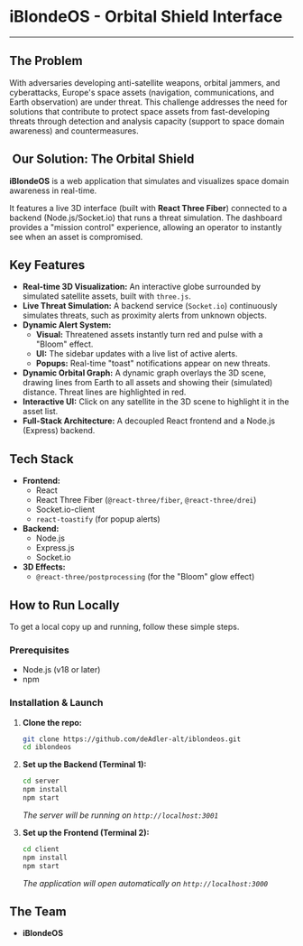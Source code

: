 # iBlondeOS - Orbital Shield Interface

---

## The Problem

With adversaries developing anti-satellite weapons, orbital jammers, and cyberattacks, Europe's space assets (navigation, communications, and Earth observation) are under threat. This challenge addresses the need for solutions that contribute to protect space assets from fast-developing threats through detection and analysis capacity (support to space domain awareness) and countermeasures.

## ️ Our Solution: The Orbital Shield
**iBlondeOS** is a web application that simulates and visualizes space domain awareness in real-time.

It features a live 3D interface (built with **React Three Fiber**) connected to a backend (Node.js/Socket.io) that runs a threat simulation. The dashboard provides a "mission control" experience, allowing an operator to instantly see when an asset is compromised.

##  Key Features
* **Real-time 3D Visualization:** An interactive globe surrounded by simulated satellite assets, built with `three.js`.
* **Live Threat Simulation:** A backend service (`Socket.io`) continuously simulates threats, such as proximity alerts from unknown objects.
* **Dynamic Alert System:**
    * **Visual:** Threatened assets instantly turn red and pulse with a "Bloom" effect.
    * **UI:** The sidebar updates with a live list of active alerts.
    * **Popups:** Real-time "toast" notifications appear on new threats.
* **Dynamic Orbital Graph:** A dynamic graph overlays the 3D scene, drawing lines from Earth to all assets and showing their (simulated) distance. Threat lines are highlighted in red.
* **Interactive UI:** Click on any satellite in the 3D scene to highlight it in the asset list.
* **Full-Stack Architecture:** A decoupled React frontend and a Node.js (Express) backend.

##  Tech Stack
* **Frontend:**
    * React
    * React Three Fiber (`@react-three/fiber`, `@react-three/drei`)
    * Socket.io-client
    * `react-toastify` (for popup alerts)
* **Backend:**
    * Node.js
    * Express.js
    * Socket.io
* **3D Effects:**
    * `@react-three/postprocessing` (for the "Bloom" glow effect)

## How to Run Locally

To get a local copy up and running, follow these simple steps.

### Prerequisites
* Node.js (v18 or later)
* npm

### Installation & Launch

1.  **Clone the repo:**
    ```sh
    git clone https://github.com/deAdler-alt/iblondeos.git
    cd iblondeos
    ```

2.  **Set up the Backend (Terminal 1):**
    ```sh
    cd server
    npm install
    npm start
    ```
    *The server will be running on `http://localhost:3001`*

3.  **Set up the Frontend (Terminal 2):**
    ```sh
    cd client
    npm install
    npm start
    ```
    *The application will open automatically on `http://localhost:3000`*

## The Team
* **iBlondeOS**
